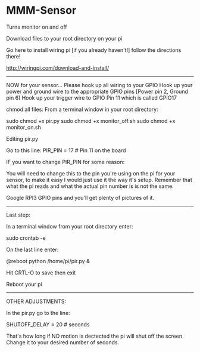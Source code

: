 # MMM-Sensor
Turns monitor on and off

Download files to your root directory on your pi

Go here to install wiring pi [if you already haven't!] follow the directions there!  

http://wiringpi.com/download-and-install/
___________________________________________________________________________________

NOW for your sensor... Please hook up all wiring to your GPIO 
Hook up your power and ground wire to the appropriate GPIO pins [Power pin 2, Ground pin 6]
Hook up your trigger wire to GPIO Pin 11 which is called GPIO17

chmod all files:
From a terminal window in your root directory:

sudo chmod +x pir.py
sudo chmod +x monitor_off.sh
sudo chmod +x monitor_on.sh

Editing pir.py

Go to this line:
   PIR_PIN = 17        # Pin 11 on the board
   
   IF you want to change PIR_PIN for some reason:
   
   You will need to change this to the pin you're using on the pi for your sensor, to make it easy I would just use it the way it's setup.
   Remember that what the pi reads and what the actual pin number is is not the same.
   
   Google RPI3 GPIO pins and you'll get plenty of pictures of it.
   
   ___________________________________________________________________________________
   
   Last step:
   
   In a terminal window from your root directory enter:
   
   sudo crontab -e
   
   On the last line enter:
   
   @reboot python /home/pi/pir.py &
   
   Hit CRTL-O to save
   then exit
   
   Reboot your pi
   
   _______________________________________________________________
   
   OTHER ADJUSTMENTS:
   
   In the pir.py go to the line:
   
   SHUTOFF_DELAY = 20  # seconds
   
   That's how long if NO motion is dectected the pi will shut off the screen.  Change it to your desired number of seconds.
